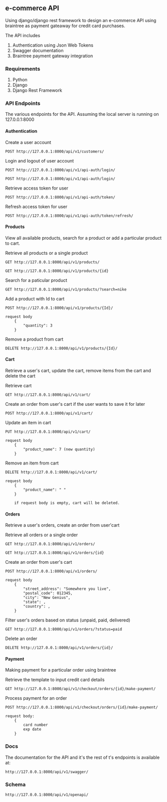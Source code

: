 ## e-commerce API
Using django/django rest framework to design an e-commerce API using braintree as payment gateaway for credit card purchases. 

The API includes 
1. Authentication using Json Web Tokens
2. Swagger documentation 
3. Braintree payment gateway integration 


### Requirements
1. Python
2. Django
3. Django Rest Framework

### API Endpoints 
The various endpoints for the API.
Assuming the local server is running on 127.0.0.1:8000


#### Authentication
Create a user account
```
POST http://127.0.0.1:8000/api/v1/customers/
```

Login and logout of user account
```
POST http://127.0.0.1:8000/api/v1/api-auth/login/

POST http://127.0.0.1:8000/api/v1/api-auth/login/
```

Retrieve access token for user
```
POST http://127.0.0.1:8000/api/v1/api-auth/token/
```

Refresh access token for user
```
POST http://127.0.0.1:8000/api/v1/api-auth/token/refresh/
```

#### Products 
View all available products, search for a product or add a particular product to cart.

Retrieve all products or a single product
```
GET http://127.0.0.1:8000/api/v1/products/

GET http://127.0.0.1:8000/api/v1/products/{id}

```

Search for a paticular product
```
GET http://127.0.0.1:8000/api/v1/products/?search=nike

```

Add a product with Id to cart
```
POST http://127.0.0.1:8000/api/v1/products/{Id}/

request body
    {
        "quantity": 3
    }
```

Remove a product from cart 
```
DELETE http://127.0.0.1:8000/api/v1/products/{Id}/

```


#### Cart 
Retrieve a user's cart, update the cart, remove items from the cart and delete the cart

Retrieve cart
```
GET http://127.0.0.1:8000/api/v1/cart/

```

Create an order from user's cart if the user wants to save it for later
```
POST http://127.0.0.1:8000/api/v1/cart/

```

Update an item in cart
```
PUT http://127.0.0.1:8000/api/v1/cart/

request body 
    {
        "product_name": 7 (new quantity)
    }

```

Remove an item from cart
```
DELETE http://127.0.0.1:8000/api/v1/cart/

request body 
    {
        "product_name": " "
    }

    if request body is empty, cart will be deleted.
```


#### Orders 
Retrieve a user's orders, create an order from user'cart

Retrieve all orders or a single order
```
GET http://127.0.0.1:8000/api/v1/orders/

GET http://127.0.0.1:8000/api/v1/orders/{id}

```

Create an order from user's cart
```
POST http://127.0.0.1:8000/api/v1/orders/

request body 
    {
        "street_address": "Somewhere you live",
        "postal_code": 012345,
        "city": "New Genius",
        "state": ,
        "country": ,
    }
```

Filter user's orders based on status (unpaid, paid, delivered)
```
GET http://127.0.0.1:8000/api/v1/orders/?status=paid

```

Delete an order
```
DELETE http://127.0.0.1:8000/api/v1/orders/{id}/

```


#### Payment
Making payment for a particular order using braintree

Retrieve the template to input credit card details
```
GET http://127.0.0.1:8000/api/v1/checkout/orders/{id}/make-payment/

```

Process payment for an order
```
POST http://127.0.0.1:8000/api/v1/checkout/orders/{id}/make-payment/

request body: 
    {  
        card number 
        exp date
    }
```


### Docs 
The documentation for the API and it's the rest of t's endpoints is available at:

```
http://127.0.0.1:8000/api/v1/swagger/

```
### Schema 

```
http://127.0.0.1:8000/api/v1/openapi/

```
